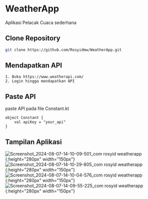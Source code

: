 # WeatherApp

Aplikasi Pelacak Cuaca sederhana

## Clone Repository
```bash
git clone https://github.com/Rosyidmw/WeatherApp.git
```

## Mendapatkan API

```
1. Buka https://www.weatherapi.com/
2. Login hingga mendapatkan API
```

## Paste API

paste API pada file Constant.kt
```
object Constant {
    val apiKey = "your_api"
}
```

## Tampilan Aplikasi
![Screenshot_2024-08-07-14-10-09-501_com rosyid weatherapp](https://github.com/user-attachments/assets/dff545cf-5c8b-4c80-b788-848e42bead82){:height="280px" width="150px"}
![Screenshot_2024-08-07-14-10-29-805_com rosyid weatherapp](https://github.com/user-attachments/assets/57dc19c0-0a7d-4946-aa5a-15c39236facc){:height="280px" width="150px"}
![Screenshot_2024-08-07-14-10-04-576_com rosyid weatherapp](https://github.com/user-attachments/assets/bca6f51a-1007-4ba0-82b7-64fac9dd4f81){:height="280px" width="150px"}
![Screenshot_2024-08-07-14-09-55-225_com rosyid weatherapp](https://github.com/user-attachments/assets/838e1983-05bb-4d41-93cf-e6288fdb6e26){:height="280px" width="150px"}


